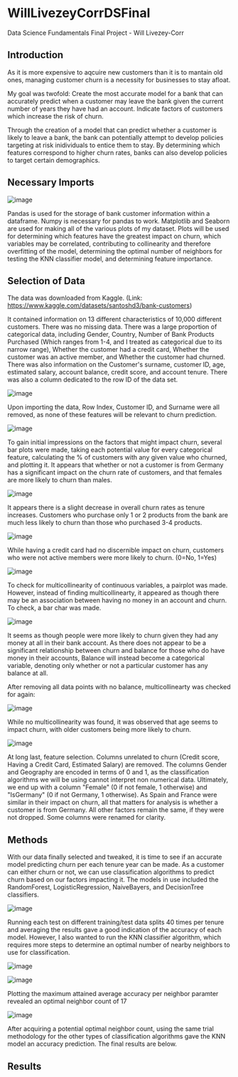 # WillLivezeyCorrDSFinal
Data Science Fundamentals Final Project - Will Livezey-Corr

## Introduction

As it is more expensive to aqcuire new customers than it is to mantain old ones, managing customer churn is a necessity for businesses to stay afloat.

My goal was twofold:
Create the most accurate model for a bank that can accurately predict when a customer may leave the bank given the current number of years they have had an account.
Indicate factors of customers which increase the risk of churn.

Through the creation of a model that can predict whether a customer is likely to leave a bank, the bank can potentially attempt to develop policies targeting at risk inidividuals to entice them to stay. By determining which features correspond to higher churn rates, banks can also develop policies to target certain demographics.

## Necessary Imports

![image](https://user-images.githubusercontent.com/91287263/206081031-d5c6a12b-3f77-4c9b-a95c-df2931e04ba0.png)

Pandas is used for the storage of bank customer information within a dataframe. Numpy is necessary for pandas to work.
Matplotlib and Seaborn are used for making all of the various plots of my dataset. Plots will be used for determining which features have the greatest impact on churn, which variables may be correlated, contributing to collinearity and therefore overfitting of the model, determining the optimal number of neighbors for testing the KNN classifier model, and determining feature importance.

## Selection of Data

The data was downloaded from Kaggle. (Link: https://www.kaggle.com/datasets/santoshd3/bank-customers)

It contained information on 13 different characteristics of 10,000 different customers. There was no missing data. There was a large proportion of categorical data, including Gender, Country, Number of Bank Products Purchased (Which ranges from 1-4, and I treated as categorical due to its narrow range), Whether the customer had a credit card, Whether the customer was an active member, and Whether the customer had churned. There was also information on the Customer's surname, customer ID, age, estimated salary, account balance, credit score, and account tenure. There was also a column dedicated to the row ID of the data set.

![image](https://user-images.githubusercontent.com/91287263/206081502-2fe03e42-189d-4822-bfac-b87dfd4fceb3.png)

Upon importing the data, Row Index, Customer ID, and Surname were all removed, as none of these features will be relevant to churn prediction.

![image](https://user-images.githubusercontent.com/91287263/206081760-db903d1f-7026-4c3a-9372-30e162e6a109.png)

To gain initial impressions on the factors that might impact churn, several bar plots were made, taking each potential value for every categorical feature, calculating the % of customers with any given value who churned, and plotting it. It appears that whether or not a customer is from Germany has a significant impact on the churn rate of customers, and that females are more likely to churn than males.

![image](https://user-images.githubusercontent.com/91287263/206082233-9b7f2b39-e1b4-4d5e-91e0-9e18d5b555e7.png)

It appears there is a slight decrease in overall churn rates as tenure increases. Customers who purchase only 1 or 2 products from the bank are much less likely to churn than those who purchased 3-4 products.

![image](https://user-images.githubusercontent.com/91287263/206082473-c57df201-4633-4c33-9e3d-807c2b5519ea.png)

While having a credit card had no discernible impact on churn, customers who were not active members were more likely to churn. (0=No, 1=Yes)

![image](https://user-images.githubusercontent.com/91287263/206083260-d77cc2de-24d5-4239-b5c6-24c18d7df2f9.png)

To check for multicollinearity of continuous variables, a pairplot was made. However, instead of finding multicollinearty, it appeared as though there may be an association between having no money in an account and churn. To check, a bar char was made.

![image](https://user-images.githubusercontent.com/91287263/206083479-0cc457de-c33a-4568-9352-5c27c0b70964.png)

It seems as though people were more likely to churn given they had any money at all in their bank account. As there does not appear to be a significant relationship between churn and balance for those who do have money in their accounts, Balance will instead become a categorical variable, denoting only whether or not a particular customer has any balance at all.

After removing all data points with no balance, multicollinearty was checked for again:

![image](https://user-images.githubusercontent.com/91287263/206083902-bdfa9b28-c2f8-4233-b8b1-9cafc0633913.png)

While no multicollinearity was found, it was observed that age seems to impact churn, with older customers being more likely to churn.

![image](https://user-images.githubusercontent.com/91287263/206084752-d4d0479f-04be-4651-912d-b666770eea25.png)

At long last, feature selection. Columns unrelated to churn (Credit score, Having a Credit Card, Estimated Salary) are removed. The columns Gender and Geography are encoded in terms of 0 and 1, as the classification algorithms we will be using cannot interpret non numerical data. Ultimately, we end up with a column "Female" (0 if not female, 1 otherwise) and "IsGermany" (0 if not Germany, 1 otherwise). As Spain and France were similar in their impact on churn, all that matters for analysis is whether a customer is from Germany. All other factors remain the same, if they were not dropped. Some columns were renamed for clarity.

## Methods

With our data finally selected and tweaked, it is time to see if an accurate model predicting churn per each tenure year can be made. As a customer can either churn or not, we can use classification algorithms to predict churn based on our factors impacting it. The models in use included the RandomForest, LogisticRegression, NaiveBayers, and DecisionTree classifiers.

![image](https://user-images.githubusercontent.com/91287263/206086041-c444ec8f-ba65-4a56-aca2-528fcfeded57.png)

Running each test on different training/test data splits 40 times per tenure and averaging the results gave a good indication of the accuracy of each model. However, I also wanted to run the KNN classifier algorithm, which requires more steps to determine an optimal number of nearby neighbors to use for classification.

![image](https://user-images.githubusercontent.com/91287263/206086402-0b30be3c-bf74-4a6b-8c3d-9787c298dd87.png)

![image](https://user-images.githubusercontent.com/91287263/206087010-88e09791-56af-4614-a8bd-4fccfebbc8d5.png)

Plotting the maximum attained average accuracy per neighbor paramter revealed an optimal neighbor count of 17

![image](https://user-images.githubusercontent.com/91287263/206087164-be9b07d4-d6d6-4908-84e4-936b85095a31.png)

After acquiring a potential optimal neighbor count, using the same trial methodology for the other types of classification algorithms gave the KNN model an accuracy prediction. The final results are below.

## Results












